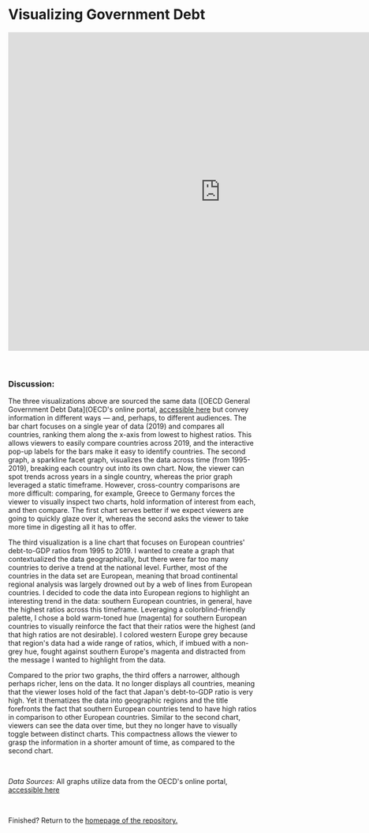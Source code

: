  # Visualizing Government Debt 


<iframe src="https://data.oecd.org/chart/6O87" width="860" height="645" style="border: 0" mozallowfullscreen="true" webkitallowfullscreen="true" allowfullscreen="true"><a href="https://data.oecd.org/chart/6O87" target="_blank">OECD Chart: General government debt, Total, % of GDP, Annual, 2019</a></iframe>

<br/>

<div class="flourish-embed flourish-chart" data-src="visualisation/11132696"><script src="https://public.flourish.studio/resources/embed.js"></script></div>

<br/>


<div class="flourish-embed flourish-scatter" data-src="visualisation/11140377"><script src="https://public.flourish.studio/resources/embed.js"></script></div>

<br/>

### Discussion: 

The three visualizations above are sourced the same data ([OECD General Government Debt Data](OECD's online portal, [accessible here](https://data.oecd.org/gga/general-government-debt.htm) 
but convey information in different ways — and, perhaps, to different audiences. The bar chart focuses on a single year of data (2019) and compares all countries, ranking them along the x-axis from lowest to highest ratios. This allows viewers to easily compare countries across 2019, and the interactive pop-up labels for the bars make it easy to identify countries. The second graph, a sparkline facet graph, visualizes the data across time (from 1995-2019), breaking each country out into its own chart. Now, the viewer can spot trends across years in a single country, whereas the prior graph leveraged a static timeframe. However, cross-country comparisons are more difficult: comparing, for example, Greece to Germany forces the viewer to visually inspect two charts, hold information of interest from each, and then compare. The first chart serves better if we expect viewers are going to quickly glaze over it, whereas the second asks the viewer to take more time in digesting all it has to offer.  

The third visualization is a line chart that focuses on European countries' debt-to-GDP ratios from 1995 to 2019. I wanted to create a graph that contextualized the data geographically, but there were far too many countries to derive a trend at the national level. Further, most of the countries in the data set are European, meaning that broad continental regional analysis was largely drowned out by a web of lines from European countries. I decided to code the data into European regions to highlight an interesting trend in the data: southern European countries, in general, have the highest ratios across this timeframe. Leveraging a colorblind-friendly palette, I chose a bold warm-toned hue (magenta) for southern European countries to visually reinforce the fact that their ratios were the highest (and that high ratios are not desirable). I colored western Europe grey because that region's data had a wide range of ratios, which, if imbued with a non-grey hue, fought against southern Europe's magenta and distracted from the message I wanted to highlight from the data. 

Compared to the prior two graphs, the third offers a narrower, although perhaps richer, lens on the data. It no longer displays all countries, meaning that the viewer loses hold of the fact that Japan's debt-to-GDP ratio is very high. Yet it thematizes the data into geographic regions and the title forefronts the fact that southern European countries tend to have high ratios in comparison to other European countries. Similar to the second chart, viewers can see the data over time, but they no longer have to visually toggle between distinct charts. This compactness allows the viewer to grasp the information in a shorter amount of time, as compared to the second chart.

<br/>

*Data Sources:*
All graphs utilize data from the OECD's online portal, [accessible here](https://data.oecd.org/gga/general-government-debt.htm)

<br/>

Finished? Return to the [homepage of the repository.](README.md)
